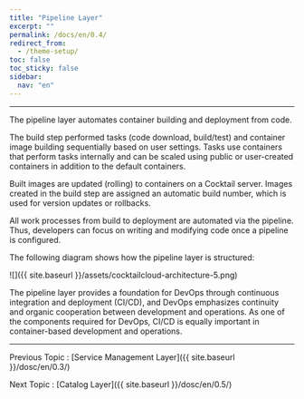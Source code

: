 ```yaml
---
title: "Pipeline Layer"
excerpt: ""
permalink: /docs/en/0.4/
redirect_from:
  - /theme-setup/
toc: false
toc_sticky: false
sidebar:
  nav: "en"
---
```



---

The pipeline layer automates container building and deployment from code.

The build step performed tasks \(code download, build/test\) and container image building sequentially based on user settings. Tasks use containers that perform tasks internally and can be scaled using public or user-created containers in addition to the default containers.

Built images are updated (rolling) to containers on a Cocktail server. Images created in the build step are assigned an automatic build number, which is used for version updates or rollbacks.

All work processes from build to deployment are automated via the pipeline. Thus, developers can focus on writing and modifying code once a pipeline is configured.

The following diagram shows how the pipeline layer is structured:

![]({{ site.baseurl }}/assets/cocktailcloud-architecture-5.png)

The pipeline layer provides a foundation for DevOps through continuous integration and deployment \(CI/CD\), and DevOps emphasizes continuity and organic cooperation between development and operations. As one of the components required for DevOps, CI/CD is equally important in container-based development and operations.

---

Previous Topic : [Service Management Layer]({{ site.baseurl }}/dosc/en/0.3/)

Next Topic : [Catalog Layer]({{ site.baseurl }}/dosc/en/0.5/)
